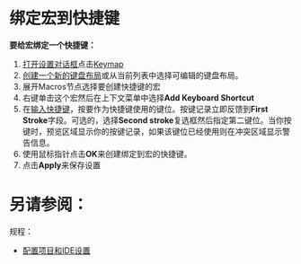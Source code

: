 # 绑定宏到快捷键

**要给宏绑定一个快捷键：**

1. [打开设置对话框](/如何使用/常规指南/配置项目和IDE设置/访问设置.md)点击[Keymap](/参考/设置参数对话框/快捷键/README.md)
2. [创建一个新的键盘布局](/如何使用/常规指南/配置项目和IDE设置/配置快捷键.md)或从当前列表中选择可编辑的键盘布局。
3. 展开Macros节点选择要创建快捷键的宏
4. 右键单击这个宏然后在上下文菜单中选择**Add Keyboard Shortcut**
5. 在[输入快捷键]()，按要作为快捷键使用的键位。按键记录立即反馈到**First Stroke**字段。可选的，选择**Second stroke**复选框然后指定第二键位。当你按键时，预览区域显示你的按键记录，如果该键位已经使用则在冲突区域显示警告信息。
6. 使用鼠标指针点击**OK**来创建绑定到宏的快捷键。
7. 点击**Apply**来保存设置



# 另请参阅：

规程：

* [配置项目和IDE设置](/如何使用/常规指南/配置项目和IDE设置/README.md)